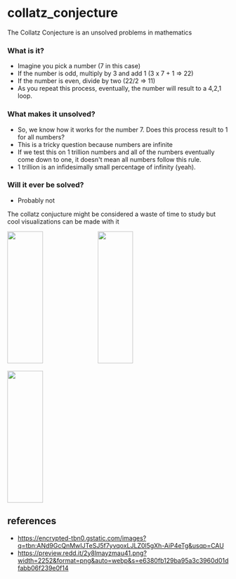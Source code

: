 # collatz_conjecture
The Collatz Conjecture is an unsolved problems in mathematics
### What is it?
- Imagine you pick a number (7 in this case)  
- If the number is odd, multiply by 3 and add 1 (3 x 7 + 1 => 22)  
- If the number is even, divide by two (22/2 => 11)  
- As you repeat this process, eventually, the number will result to a 4,2,1 loop.

### What makes it unsolved?
- So, we know how it works for the number 7. Does this process result to 1 for all numbers?
- This is a tricky question because numbers are infinite
- If we test this on 1 trillion numbers and all of the numbers eventually come down to one, it doesn't mean all numbers follow this rule.
- 1 trillion is an infidesimally small percentage of infinity (yeah).

### Will it ever be solved?
- Probably not

The collatz conjucture might be considered a waste of time to study but cool visualizations can be made with it  
<p>
<img src="https://encrypted-tbn0.gstatic.com/images?q=tbn:ANd9GcQnMwIJTeSJ5f7yvqoxLJLZ0l5gXh-AiP4eTg&usqp=CAU" width="40%" height="300px">
<img src="https://preview.redd.it/2y8lmayzmau41.png?width=2252&format=png&auto=webp&s=e6380fb129ba95a3c3960d01dfabb06f239e0f14" width="40%" height="300px">
</p>

<p>
  <img src="https://user-images.githubusercontent.com/88403488/128085147-1e2aae51-bc2d-46b8-9836-1b8f6ccfbbd8.png" width="40%" height="300px">

  </p>


## references
- https://encrypted-tbn0.gstatic.com/images?q=tbn:ANd9GcQnMwIJTeSJ5f7yvqoxLJLZ0l5gXh-AiP4eTg&usqp=CAU
- https://preview.redd.it/2y8lmayzmau41.png?width=2252&format=png&auto=webp&s=e6380fb129ba95a3c3960d01dfabb06f239e0f14

